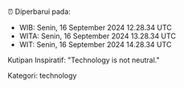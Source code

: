 ⏰ Diperbarui pada:
- WIB: Senin, 16 September 2024 12.28.34 UTC
- WITA: Senin, 16 September 2024 13.28.34 UTC
- WIT: Senin, 16 September 2024 14.28.34 UTC

Kutipan Inspiratif:
"Technology is not neutral."


Kategori: technology

